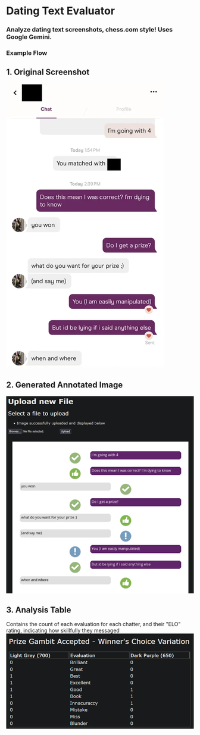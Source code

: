 # Dating Text Evaluator

### Analyze dating text screenshots, chess.com style! Uses Google Gemini.

### Example Flow ###
## 1. Original Screenshot ##
![alt text](https://raw.githubusercontent.com/elvis-p1/text-evaluator/refs/heads/main/examples/ex1.webp?token=GHSAT0AAAAAADHG52K2IMRUGB26TMU6YWWE2DR3WAA "Original Screenshot")
## 2. Generated Annotated Image ##
![alt text](https://raw.githubusercontent.com/elvis-p1/text-evaluator/refs/heads/main/examples/ex2.png?token=GHSAT0AAAAAADHG52K3U26BLQNGI44CQAIQ2DR3YRA "Annotated Image Generated")
## 3. Analysis Table ##
Contains the count of each evaluation for each chatter, and their "ELO" rating, indicating how skillfully they messaged<br />
![alt text](https://raw.githubusercontent.com/elvis-p1/text-evaluator/refs/heads/main/examples/ex3.png?token=GHSAT0AAAAAADHG52K22CR46RYG2WHFPBOY2DR3XVA "Analysis Table")
